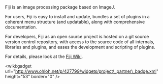 Fiji is an image processing package based on ImageJ.

For users, Fiji is easy to install and update, bundles a set of plugins in a coherent menu structure (and updatable), along with comprehensive documentation.

For developers, Fiji as an open source project is hosted on a git source version control repository, with access to the source code of all internals, libraries and plugins, and eases the development and scripting of plugins.

For details, please look at the [Fiji Wiki](http://fiji.sc/).

&lt;wiki:gadget url="http://www.ohloh.net/p/427799/widgets/project\_partner\_badge.xml" height="53"  border="0" /&gt;